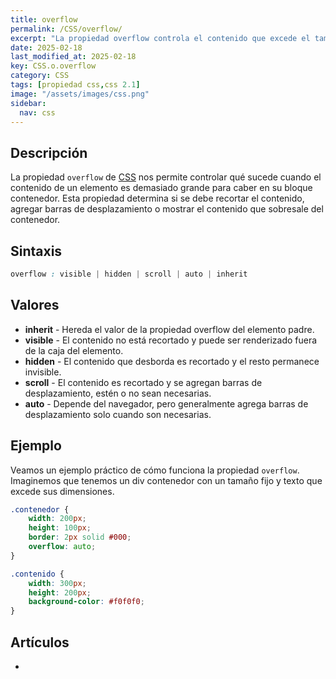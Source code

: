 ```yaml
---
title: overflow
permalink: /CSS/overflow/
excerpt: "La propiedad overflow controla el contenido que excede el tamaño del contenedor."
date: 2025-02-18
last_modified_at: 2025-02-18
key: CSS.o.overflow
category: CSS
tags: [propiedad css,css 2.1]
image: "/assets/images/css.png"
sidebar:
  nav: css
---
```


## Descripción


La propiedad `overflow` de [CSS](https://www.manualweb.net/css/) nos permite controlar qué sucede cuando el contenido de un elemento es demasiado grande para caber en su bloque contenedor. Esta propiedad determina si se debe recortar el contenido, agregar barras de desplazamiento o mostrar el contenido que sobresale del contenedor.


## Sintaxis


```css
overflow : visible | hidden | scroll | auto | inherit
```


## Valores

- **inherit** - Hereda el valor de la propiedad overflow del elemento padre.
- **visible** - El contenido no está recortado y puede ser renderizado fuera de la caja del elemento.
- **hidden** - El contenido que desborda es recortado y el resto permanece invisible.
- **scroll** - El contenido es recortado y se agregan barras de desplazamiento, estén o no sean necesarias.
- **auto** - Depende del navegador, pero generalmente agrega barras de desplazamiento solo cuando son necesarias.

## Ejemplo


Veamos un ejemplo práctico de cómo funciona la propiedad `overflow`. Imaginemos que tenemos un div contenedor con un tamaño fijo y texto que excede sus dimensiones.


```css
.contenedor {
    width: 200px;
    height: 100px;
    border: 2px solid #000;
    overflow: auto;
}

.contenido {
    width: 300px;
    height: 200px;
    background-color: #f0f0f0;
}
```


## Artículos

- 
